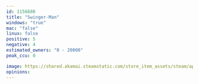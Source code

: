 ```yaml
---
id: 1156680
title: "Swinger-Man"
windows: "true"
mac: "false"
linux: false
positive: 5
negative: 4
estimated_owners: "0 - 20000"
peak_ccu: 0

image: https://shared.akamai.steamstatic.com/store_item_assets/steam/apps/1156680/header.jpg?t=1640696024
opinions:
---
```

